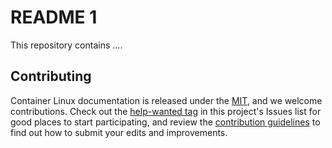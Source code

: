 # README 1

This repository contains ....

## Contributing

Container Linux documentation is released under the [MIT][license], and we welcome contributions. Check out the [help-wanted tag][help-wanted] in this project's Issues list for good places to start participating, and review the [contribution guidelines][contributing] to find out how to submit your edits and improvements.


[license]: LICENSE
[contributing]: CONTRIBUTING.md
[help-wanted]: https://github.com/fortedigital/sampledocs/issues?q=is%3Aopen+label%3Ahelp-wanted

